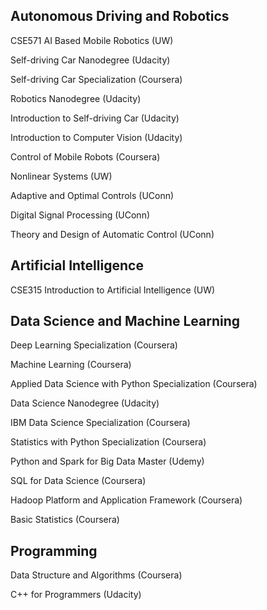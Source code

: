 ## Autonomous Driving and Robotics

CSE571 AI Based Mobile Robotics (UW)

Self-driving Car Nanodegree (Udacity)

Self-driving Car Specialization (Coursera)

Robotics Nanodegree (Udacity)

Introduction to Self-driving Car (Udacity)

Introduction to Computer Vision (Udacity)

Control of Mobile Robots (Coursera)

Nonlinear Systems (UW)

Adaptive and Optimal Controls (UConn)

Digital Signal Processing (UConn)

Theory and Design of Automatic Control (UConn)

## Artificial Intelligence

CSE315 Introduction to Artificial Intelligence (UW)

## Data Science and Machine Learning

Deep Learning Specialization (Coursera)

Machine Learning (Coursera)

Applied Data Science with Python Specialization (Coursera)

Data Science Nanodegree (Udacity)

IBM Data Science Specialization (Coursera)

Statistics with Python Specialization (Coursera)

Python and Spark for Big Data Master (Udemy)

SQL for Data Science (Coursera)

Hadoop Platform and Application Framework (Coursera)

Basic Statistics (Coursera)

## Programming

Data Structure and Algorithms (Coursera)

C++ for Programmers (Udacity)

